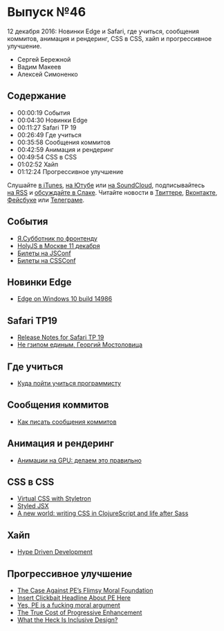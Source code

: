 # Выпуск №46

12 декабря 2016: Новинки Edge и Safari, где учиться, сообщения коммитов, анимация и рендеринг, CSS в CSS, хайп и прогрессивное улучшение.

- Сергей Бережной
- Вадим Макеев
- Алексей Симоненко

## Содержание

- 00:00:19 События
- 00:04:30 Новинки Edge
- 00:11:27 Safari TP 19
- 00:26:49 Где учиться
- 00:35:58 Сообщения коммитов
- 00:42:59 Анимация и рендеринг
- 00:49:54 CSS в CSS
- 01:02:52 Хайп
- 01:12:24 Прогрессивное улучшение

Слушайте [в iTunes](https://itunes.apple.com/ru/podcast/veb-standarty/id1080500016), [на Ютубе](https://www.youtube.com/playlist?list=PLMBnwIwFEFHcwuevhsNXkFTcadeX5R1Go) или [на SoundCloud](https://soundcloud.com/web-standards), подписывайтесь [на RSS](https://web-standards.ru/podcast/feed/) и [обсуждайте в Слаке](http://slack.web-standards.ru/). Читайте новости в [Твиттере](https://twitter.com/webstandards_ru), [Вконтакте](https://vk.com/webstandards_ru), [Фейсбуке](https://www.facebook.com/webstandardsru) или [Телеграме](https://t.me/webstandards_ru).

## События

- [Я.Субботник по фронтенду](https://events.yandex.ru/events/yasubbotnik/10-dec-2016/)
- [HolyJS в Москве 11 декабря](http://holyjs.ru/)
- [Билеты на JSConf](http://2017.jsconf.eu/news/2016/11/29/tickets/)
- [Билеты на CSSConf](http://blog.cssconf.eu/2016/12/07/cssconfeu-tickets-2017/)

## Новинки Edge

- [Edge on Windows 10 build 14986](https://developer.microsoft.com/en-us/microsoft-edge/platform/changelog/desktop/14986/)

## Safari TP19

- [Release Notes for Safari TP 19](https://webkit.org/blog/7093/release-notes-for-safari-technology-preview-19/)
- [Не гзипом единым, Георгий Мостоловица](https://events.yandex.ru/lib/talks/3351/)

## Где учиться

- [Куда пойти учиться программисту](https://vc.ru/p/csssr-programming)

## Сообщения коммитов

- [Как писать сообщения коммитов](http://frontiermag.ru/commit-message.html)

## Анимация и рендеринг

- [Анимации на GPU: делаем это правильно](https://habrahabr.ru/company/odnoklassniki/blog/313978/)

## CSS в CSS

- [Virtual CSS with Styletron](https://ryantsao.com/blog/virtual-css-with-styletron)
- [Styled JSX](https://github.com/zeit/styled-jsx)
- [A new world: writing CSS in ClojureScript and life after Sass](https://medium.com/p/bdf5bc80a24f)

## Хайп

- [Hype Driven Development](https://habrahabr.ru/company/edison/blog/316668/)

## Прогрессивное улучшение

- [The Case Against PE’s Flimsy Moral Foundation](https://www.viget.com/articles/the-case-against-progressive-enhancements-flimsy-moral-foundation)
- [Insert Clickbait Headline About PE Here](https://www.aaron-gustafson.com/notebook/insert-clickbait-headline-about-progressive-enhancement-here/)
- [Yes, PE is a fucking moral argument](https://sonniesedge.co.uk/blog/progressive-enhancement)
- [The True Cost of Progressive Enhancement](http://blog.easy-designs.net/archives/the-true-cost-of-progressive-enhancement/)
- [What the Heck Is Inclusive Design?](https://24ways.org/2016/what-the-heck-is-inclusive-design/)
